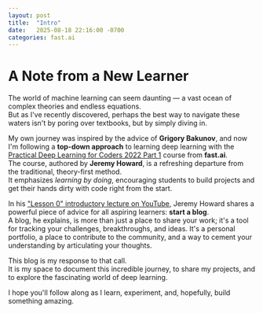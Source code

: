 ```yaml
---
layout: post
title:  "Intro"
date:   2025-08-18 22:16:00 -0700
categories: fast.ai
---
```


# A Note from a New Learner

The world of machine learning can seem daunting — a vast ocean of complex theories and endless equations.  
But as I've recently discovered, perhaps the best way to navigate these waters isn't by poring over textbooks, but by simply diving in.

My own journey was inspired by the advice of **Grigory Bakunov**, and now I'm following a **top-down approach** to learning deep learning with the [Practical Deep Learning for Coders 2022 Part 1](https://course.fast.ai) course from **fast.ai**.  
The course, authored by **Jeremy Howard**, is a refreshing departure from the traditional, theory-first method.  
It emphasizes *learning by doing*, encouraging students to build projects and get their hands dirty with code right from the start.

In his ["Lesson 0" introductory lecture on YouTube](https://www.youtube.com/watch?v=gGxe2mN3kAg), Jeremy Howard shares a powerful piece of advice for all aspiring learners: **start a blog**.  
A blog, he explains, is more than just a place to share your work; it's a tool for tracking your challenges, breakthroughs, and ideas. It's a personal portfolio, a place to contribute to the community, and a way to cement your understanding by articulating your thoughts.

This blog is my response to that call.  
It is my space to document this incredible journey, to share my projects, and to explore the fascinating world of deep learning.

I hope you'll follow along as I learn, experiment, and, hopefully, build something amazing.


